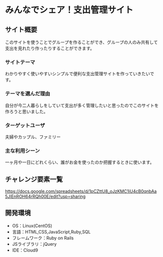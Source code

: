 # みんなでシェア！支出管理サイト

## サイト概要
このサイトを使うことでグループを作ることができ、グループの人のみ共有して支出を見れたり作ったりすることができます。

### サイトテーマ
わかりやすく使いやすいシンプルで便利な支出管理サイトを作っていきたいです。

### テーマを選んだ理由
自分が今二人暮らしをしていて支出が多く管理したいと思ったのでこのサイトを作ろうと思いました。

### ターゲットユーザ
夫婦やカップル、ファミリー

### 主な利用シーン
一ヶ月や一日にどれくらい、誰がお金を使ったのか把握するときに使います。

## チャレンジ要素一覧
https://docs.google.com/spreadsheets/d/1pCZttU8_oJzKMC1iU4cB0qnbAa5JlEnROH64rRQh00E/edit?usp=sharing

## 開発環境
- OS：Linux(CentOS)
- 言語：HTML,CSS,JavaScript,Ruby,SQL
- フレームワーク：Ruby on Rails
- JSライブラリ：jQuery
- IDE：Cloud9
